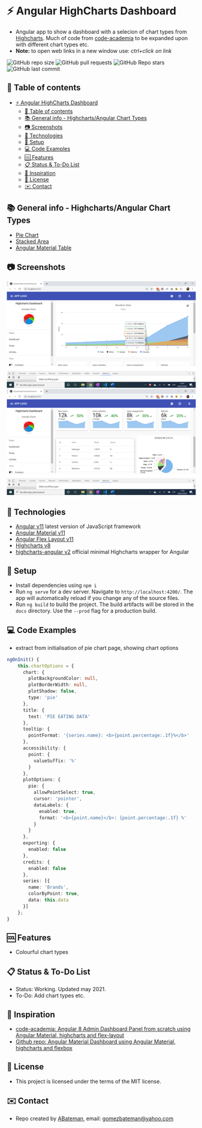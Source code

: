 # :zap: Angular HighCharts Dashboard

* Angular app to show a dashboard with a selecion of chart types from [Highcharts](https://www.highcharts.com/). Much of code from [code-academia](https://www.youtube.com/channel/UCHDfCPdd_Q-OOcsujHB5-yA) to be expanded upon with different chart types etc.
* **Note:** to open web links in a new window use: _ctrl+click on link_

![GitHub repo size](https://img.shields.io/github/repo-size/AndrewJBateman/angular-highcharts-dashboard?style=plastic)
![GitHub pull requests](https://img.shields.io/github/issues-pr/AndrewJBateman/angular-highcharts-dashboard?style=plastic)
![GitHub Repo stars](https://img.shields.io/github/stars/AndrewJBateman/angular-highcharts-dashboard?style=plastic)
![GitHub last commit](https://img.shields.io/github/last-commit/AndrewJBateman/angular-highcharts-dashboard?style=plastic)

## :page_facing_up: Table of contents

* [:zap: Angular HighCharts Dashboard](#zap-angular-highcharts-dashboard)
  * [:page_facing_up: Table of contents](#page_facing_up-table-of-contents)
  * [:books: General info - Highcharts/Angular Chart Types](#books-general-info---highchartsangular-chart-types)
  * [:camera: Screenshots](#camera-screenshots)
  * [:signal_strength: Technologies](#signal_strength-technologies)
  * [:floppy_disk: Setup](#floppy_disk-setup)
  * [:computer: Code Examples](#computer-code-examples)
  * [:cool: Features](#cool-features)
  * [:clipboard: Status & To-Do List](#clipboard-status--to-do-list)
  * [:clap: Inspiration](#clap-inspiration)
  * [:file_folder: License](#file_folder-license)
  * [:envelope: Contact](#envelope-contact)

## :books: General info - Highcharts/Angular Chart Types

* [Pie Chart](https://www.highcharts.com/demo/pie-basic)
* [Stacked Area](https://www.highcharts.com/demo/area-stacked)
* [Angular Material Table](https://material.angular.io/components/table/overview)

## :camera: Screenshots

![Example screenshot](./img/chart.png)
![Example screenshot](./img/pie.png)

## :signal_strength: Technologies

* [Angular v11](https://angular.io/) latest version of JavaScript framework
* [Angular Material v11](https://material.angular.io/)
* [Angular Flex Layout v11](https://github.com/angular/flex-layout)
* [Highcharts v8](https://www.highcharts.com/)
* [highcharts-angular v2](https://github.com/highcharts/highcharts-angular) official minimal Highcharts wrapper for Angular

## :floppy_disk: Setup

* Install dependencies using `npm i`
* Run `ng serve` for a dev server. Navigate to `http://localhost:4200/`. The app will automatically reload if you change any of the source files.
* Run `ng build` to build the project. The build artifacts will be stored in the `docs` directory. Use the `--prod` flag for a production build.

## :computer: Code Examples

* extract from initialisation of pie chart page, showing chart options

```typescript
ngOnInit() {
    this.chartOptions = {
      chart: {
        plotBackgroundColor: null,
        plotBorderWidth: null,
        plotShadow: false,
        type: 'pie'
      },
      title: {
        text: 'PIE EATING DATA'
      },
      tooltip: {
        pointFormat: '{series.name}: <b>{point.percentage:.1f}%</b>'
      },
      accessibility: {
        point: {
          valueSuffix: '%'
        }
      },
      plotOptions: {
        pie: {
          allowPointSelect: true,
          cursor: 'pointer',
          dataLabels: {
            enabled: true,
            format: '<b>{point.name}</b>: {point.percentage:.1f} %'
          }
        }
      },
      exporting: {
        enabled: false
      },
      credits: {
        enabled: false
      },
      series: [{
        name: 'Brands',
        colorByPoint: true,
        data: this.data
      }]
    };
}

```

## :cool: Features

* Colourful chart types

## :clipboard: Status & To-Do List

* Status: Working. Updated may 2021.
* To-Do: Add chart types etc.

## :clap: Inspiration

* [code-academia: Angular 8 Admin Dashboard Panel from scratch using Angular Material, highcharts and flex-layout](https://www.youtube.com/watch?v=FP7Hs8lTy1k&t=47s)
* [Github repo: Angular Material Dashboard using Angular Material, highcharts and flexbox](https://github.com/bloodymind/angular-material-dashboard)

## :file_folder: License

* This project is licensed under the terms of the MIT license.

## :envelope: Contact

* Repo created by [ABateman](https://github.com/AndrewJBateman), email: gomezbateman@yahoo.com
